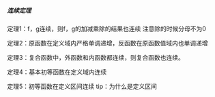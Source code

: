 ##### 连续定理
定理1：f，g连续，则f，g的加减乘除的结果也连续
注意除的时候分母不为0

定理2：原函数在定义域内严格单调递增，反函数在原函数值域内也单调递增

定理3：复合函数中，外函数和内函数都连续，则复合函数也连续。

定理4：基本初等函数在定义域内连续

定理5：初等函数在定义区间连续
tip：为什么是定义区间